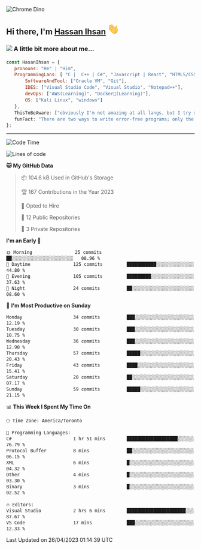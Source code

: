  <!--
**HasanIhsan/HasanIhsan** is a ✨ _special_ ✨ repository because its `README.md` (this file) appears on your GitHub profile.
-->

![Chrome Dino](https://mir-s3-cdn-cf.behance.net/project_modules/max_1200/4ff07986208593.5d9a654e92f36.gif)


<h2 align="left">Hi there, I'm <a href="https://www.linkedin.com/in/hassan-ihsan-045b11231/" target="_blank" rel="noopener noreferrer">Hassan Ihsan</a> <img src="https://raw.githubusercontent.com/ABSphreak/ABSphreak/master/gifs/Hi.gif" height="30" />
 
 
 ### <img src="https://media.giphy.com/media/VgCDAzcKvsR6OM0uWg/giphy.gif" width="50"> A little bit more about me...  
 
 ```javascript
const HasanIhsan = {
    pronouns: "He" | "Him",
    ProgrammingLans: [ "C |  C++ | C#", "Javascript | React", "HTML5/CSS", "JSON", "Java"],
        SoftwareAndTool: ["Oracle VM", "Git"],
        IDES: ["Visual Studio Code", "Visual Studio", "Notepad++"],
        devOps: ["AWS(Learning)", "Docker🐳(Learning)"], 
        OS: ["Kali Linux", "windows"]
    },
    ThisToBeAware: ["obviously I'm not amazing at all langs, but I try my best not to go rusty"], 
    funFact: "There are two ways to write error-free programs; only the third one works"
};
```
 
 --- 

<!--START_SECTION:waka-->
![Code Time](http://img.shields.io/badge/Code%20Time-186%20hrs%2027%20mins-blue)

![Lines of code](https://img.shields.io/badge/From%20Hello%20World%20I%27ve%20Written-428.6%20thousand%20lines%20of%20code-blue)

**🐱 My GitHub Data** 

> 📦 104.6 kB Used in GitHub's Storage 
 > 
> 🏆 167 Contributions in the Year 2023
 > 
> 💼 Opted to Hire
 > 
> 📜 12 Public Repositories 
 > 
> 🔑 3 Private Repositories 
 > 
**I'm an Early 🐤** 

```text
🌞 Morning                25 commits          ██░░░░░░░░░░░░░░░░░░░░░░░   08.96 % 
🌆 Daytime                125 commits         ███████████░░░░░░░░░░░░░░   44.80 % 
🌃 Evening                105 commits         █████████░░░░░░░░░░░░░░░░   37.63 % 
🌙 Night                  24 commits          ██░░░░░░░░░░░░░░░░░░░░░░░   08.60 % 
```
📅 **I'm Most Productive on Sunday** 

```text
Monday                   34 commits          ███░░░░░░░░░░░░░░░░░░░░░░   12.19 % 
Tuesday                  30 commits          ███░░░░░░░░░░░░░░░░░░░░░░   10.75 % 
Wednesday                36 commits          ███░░░░░░░░░░░░░░░░░░░░░░   12.90 % 
Thursday                 57 commits          █████░░░░░░░░░░░░░░░░░░░░   20.43 % 
Friday                   43 commits          ████░░░░░░░░░░░░░░░░░░░░░   15.41 % 
Saturday                 20 commits          ██░░░░░░░░░░░░░░░░░░░░░░░   07.17 % 
Sunday                   59 commits          █████░░░░░░░░░░░░░░░░░░░░   21.15 % 
```


📊 **This Week I Spent My Time On** 

```text
🕑︎ Time Zone: America/Toronto

💬 Programming Languages: 
C#                       1 hr 51 mins        ███████████████████░░░░░░   76.79 % 
Protocol Buffer          8 mins              ██░░░░░░░░░░░░░░░░░░░░░░░   06.15 % 
XML                      6 mins              █░░░░░░░░░░░░░░░░░░░░░░░░   04.32 % 
Other                    4 mins              █░░░░░░░░░░░░░░░░░░░░░░░░   03.30 % 
Binary                   3 mins              █░░░░░░░░░░░░░░░░░░░░░░░░   02.52 % 

🔥 Editors: 
Visual Studio            2 hrs 6 mins        ██████████████████████░░░   87.67 % 
VS Code                  17 mins             ███░░░░░░░░░░░░░░░░░░░░░░   12.33 % 
```


 Last Updated on 26/04/2023 01:14:39 UTC
<!--END_SECTION:waka-->
 
 

